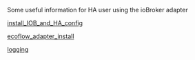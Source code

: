 Some useful information for HA user using the ioBroker adapter

[install_IOB_and_HA_config](iobrokerins.md)

[ecoflow_adapter_install](adapter.md)

[logging](logging.md)